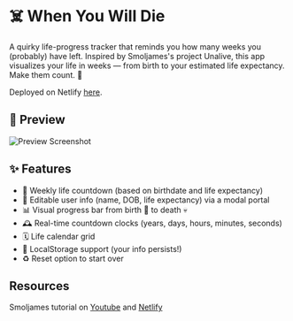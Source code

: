 # ☠️ When You Will Die

A quirky life-progress tracker that reminds you how many weeks you (probably) have left. Inspired by Smoljames's project Unalive, this app visualizes your life in weeks — from birth to your estimated life expectancy. Make them count. 🫡

Deployed on Netlify [here](https://whenyouwilldie.netlify.app/).

## 📸 Preview

![Preview Screenshot](/src/assets/unalive-demo.gif)

## ✨ Features

- 📅 Weekly life countdown (based on birthdate and life expectancy)
- 🧠 Editable user info (name, DOB, life expectancy) via a modal portal
- 📊 Visual progress bar from birth 🐣 to death 💀
- 🕰️ Real-time countdown clocks (years, days, hours, minutes, seconds)
- 🗓️ Life calendar grid
- 💾 LocalStorage support (your info persists!)
- ♻️ Reset option to start over

## Resources

Smoljames tutorial on [Youtube](https://www.youtube.com/watch?v=U5ETOo6R5vM&ab_channel=Smoljames) and [Netlify](https://unalive.netlify.app/)
